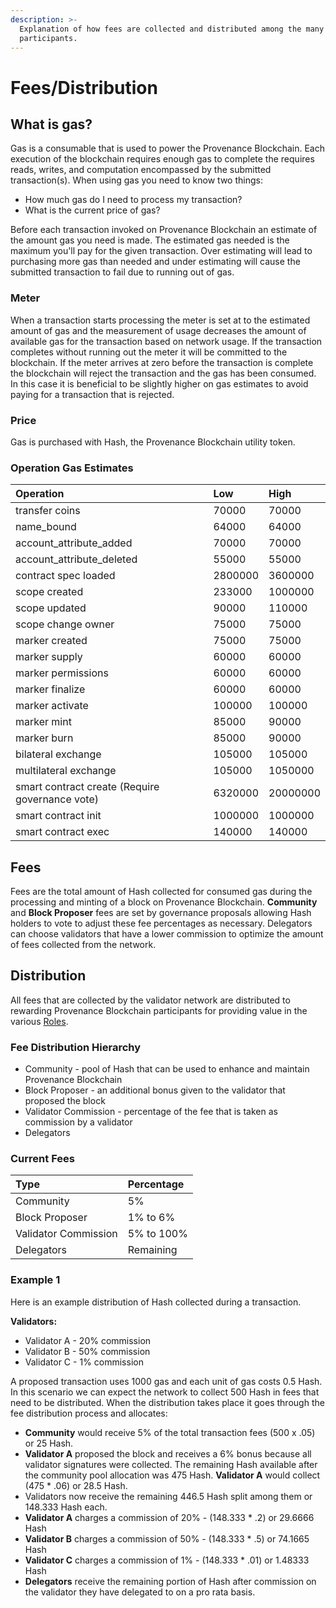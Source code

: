```yaml
---
description: >-
  Explanation of how fees are collected and distributed among the many network
  participants.
---
```


# Fees/Distribution

## What is gas? 

Gas is a consumable that is used to power the Provenance Blockchain. Each execution of the blockchain requires enough gas to complete the requires reads, writes, and computation encompassed by the submitted transaction\(s\). When using gas you need to know two things:

* How much gas do I need to process my transaction? 
* What is the current price of gas?

Before each transaction invoked on Provenance Blockchain an estimate of the amount gas you need is made. The estimated gas needed is the maximum you'll pay for the given transaction. Over estimating will lead to purchasing more gas than needed and under estimating will cause the submitted transaction to fail due to running out of gas. 

### Meter 

When a transaction starts processing the meter is set at to the estimated amount of gas and the measurement of usage decreases the amount of available gas for the transaction based on network usage. If the transaction completes without running out the meter it will be committed to the blockchain. If the meter arrives at zero before the transaction is complete the blockchain will reject the transaction and the gas has been consumed. In this case it is beneficial to be slightly higher on gas estimates to avoid paying for a transaction that is rejected.

### Price

Gas is purchased with Hash, the Provenance Blockchain utility token. 

### Operation Gas Estimates

| Operation | Low | High |
| :--- | :--- | :--- |
| transfer coins | 70000 | 70000 |
| name\_bound | 64000 | 64000 |
| account\_attribute\_added | 70000 | 70000 |
| account\_attribute\_deleted | 55000 | 55000 |
| contract spec loaded | 2800000 | 3600000 |
| scope created | 233000 | 1000000 |
| scope updated | 90000 | 110000 |
| scope change owner | 75000 | 75000 |
| marker created | 75000 | 75000 |
| marker supply | 60000 | 60000 |
| marker permissions | 60000 | 60000 |
| marker finalize | 60000 | 60000 |
| marker activate | 100000 | 100000 |
| marker mint | 85000 | 90000 |
| marker burn | 85000 | 90000 |
| bilateral exchange | 105000 | 105000 |
| multilateral exchange | 105000 | 1050000 |
| smart contract create \(Require governance vote\) | 6320000 | 20000000 |
| smart contract init | 1000000 | 1000000 |
| smart contract exec | 140000 | 140000 |

## Fees 

Fees are the total amount of Hash collected for consumed gas during the processing and minting of a block on Provenance Blockchain. **Community** and **Block Proposer** fees are set by governance proposals allowing Hash holders to vote to adjust these fee percentages as necessary. Delegators can choose validators that have a lower commission to optimize the amount of fees collected from the network. 

## Distribution

All fees that are collected by the validator network are distributed to rewarding Provenance Blockchain participants for providing value in the various [Roles]().

### Fee Distribution Hierarchy

* Community - pool of Hash that can be used to enhance and maintain Provenance Blockchain
* Block Proposer - an additional bonus given to the validator that proposed the block
* Validator Commission - percentage of the fee that is taken as commission by a validator
* Delegators 

### Current Fees

| Type | Percentage |
| :--- | :--- |
| Community | 5% |
| Block Proposer | 1% to 6% |
| Validator Commission | 5% to 100% |
| Delegators | Remaining |

### **Example 1**

Here is an example distribution of Hash collected during a transaction. 

**Validators:**

* Validator A - 20% commission
* Validator B - 50% commission
* Validator C - 1% commission

A proposed transaction uses 1000 gas and each unit of gas costs 0.5 Hash. In this scenario we can expect the network to collect 500 Hash in fees that need to be distributed. When the distribution takes place it goes through the fee distribution process and allocates: 

* **Community** would receive 5% of the total transaction fees \(500 x .05\) or 25 Hash.
* **Validator A** proposed the block and receives a 6% bonus because all validator signatures were collected. The remaining Hash available after the community pool allocation was 475 Hash. **Validator A** would collect \(475 \* .06\) or 28.5 Hash.
* Validators now receive the remaining 446.5 Hash split among them or 148.333 Hash each. 
* **Validator A** charges a commission of 20% - \(148.333 \* .2\) or 29.6666 Hash 
* **Validator B** charges a commission of 50% - \(148.333 \* .5\) or 74.1665 Hash 
* **Validator C** charges a commission of 1% - \(148.333 \* .01\) or 1.48333 Hash 
* **Delegators** receive the remaining portion of Hash after commission on the validator they have delegated to on a pro rata basis.

